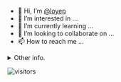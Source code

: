 - 👋 Hi, I’m [@loyep](https://github.com/loyep)
- 👀 I’m interested in ...
- 🌱 I’m currently learning ...
- 💞️ I’m looking to collaborate on ...
- 📫 How to reach me ...

<details>
  <summary>Other info.</summary>
  <br>

<!--START_SECTION:waka-->

```txt
TypeScript   4 hrs 41 mins   ████████████████▒░░░░░░░░   65.12 %
Bash         55 mins         ███▒░░░░░░░░░░░░░░░░░░░░░   12.80 %
JSON         32 mins         ██░░░░░░░░░░░░░░░░░░░░░░░   07.43 %
YAML         17 mins         █░░░░░░░░░░░░░░░░░░░░░░░░   04.10 %
JavaScript   12 mins         ▓░░░░░░░░░░░░░░░░░░░░░░░░   02.82 %
```

<!--END_SECTION:waka-->

</details>

![visitors](https://visitor-badge.glitch.me/badge?page_id=loyep.loyep)

